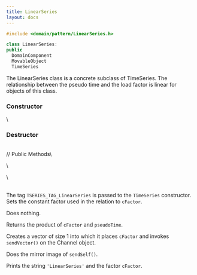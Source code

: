 ```yaml
---
title: LinearSeries
layout: docs
---
```


```cpp
#include <domain/pattern/LinearSeries.h>

class LinearSeries:
public
  DomainComponent
  MovableObject
  TimeSeries
```

The LinearSeries class is a concrete subclass of TimeSeries. The
relationship between the pseudo time and the load factor is linear for
objects of this class.

### Constructor

\
### Destructor

\
// Public Methods\

\

\

\
The tag `TSERIES_TAG_LinearSeries` is passed to the `TimeSeries`
constructor. Sets the constant factor used in the relation to
`cFactor`.


Does nothing.


Returns the product of `cFactor` and `pseudoTime`.

Creates a vector of size 1 into which it places `cFactor` and invokes
`sendVector()` on the Channel object.

Does the mirror image of `sendSelf()`.

Prints the string `'LinearSeries'` and the factor `cFactor`.
